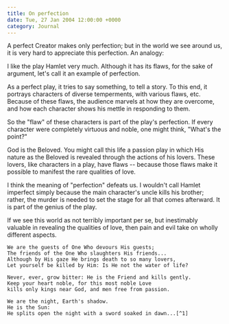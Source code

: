 ```yaml
---
title: On perfection
date: Tue, 27 Jan 2004 12:00:00 +0000
category: Journal
---
```


A perfect Creator makes only perfection; but in the world we see
around us, it is very hard to appreciate this perfection.  An analogy:

I like the play Hamlet very much.  Although it has its flaws, for the
sake of argument, let's call it an example of perfection.

As a perfect play, it tries to say something, to tell a story.  To
this end, it portrays characters of diverse temperments, with various
flaws, etc.  Because of these flaws, the audience marvels at how they
are overcome, and how each character shows his mettle in responding to
them.

So the "flaw" of these characters is part of the play's perfection.
If every character were completely virtuous and noble, one might
think, "What's the point?"

God is the Beloved.  You might call this life a passion play in which
His nature as the Beloved is revealed through the actions of his
lovers.  These lovers, like characters in a play, have flaws --
because those flaws make it possible to manifest the rare qualities
of love.

I think the meaning of "perfection" defeats us.  I wouldn't call
Hamlet imperfect simply because the main character's uncle kills his
brother; rather, the murder is needed to set the stage for all that
comes afterward.  It is part of the genius of the play.

If we see this world as not terribly important per se, but inestimably
valuable in revealing the qualities of love, then pain and evil take
on wholly different aspects.

    We are the guests of One Who devours His guests;  
    The friends of the One Who slaughters His friends...  
    Although by His gaze He brings death to so many lovers,  
    Let yourself be killed by Him: Is He not the water of life?

    Never, ever, grow bitter: He is the Friend and kills gently.  
    Keep your heart noble, for this most noble Love  
    kills only kings near God, and men free from passion.

    We are the night, Earth's shadow.  
    He is the Sun:  
    He splits open the night with a sword soaked in dawn...[^1]

[^1]:   Jalálu'd-Dín Rúmí


